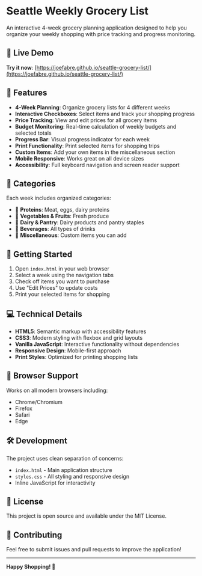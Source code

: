 # Seattle Weekly Grocery List

An interactive 4-week grocery planning application designed to help you organize your weekly shopping with price tracking and progress monitoring.

## 🚀 Live Demo

**Try it now**: [https://joefabre.github.io/seattle-grocery-list/](https://joefabre.github.io/seattle-grocery-list/)

## 🌟 Features

- **4-Week Planning**: Organize grocery lists for 4 different weeks
- **Interactive Checkboxes**: Select items and track your shopping progress
- **Price Tracking**: View and edit prices for all grocery items
- **Budget Monitoring**: Real-time calculation of weekly budgets and selected totals
- **Progress Bar**: Visual progress indicator for each week
- **Print Functionality**: Print selected items for shopping trips
- **Custom Items**: Add your own items in the miscellaneous section
- **Mobile Responsive**: Works great on all device sizes
- **Accessibility**: Full keyboard navigation and screen reader support

## 🎯 Categories

Each week includes organized categories:
- 🥩 **Proteins**: Meat, eggs, dairy proteins
- 🥬 **Vegetables & Fruits**: Fresh produce
- 🥛 **Dairy & Pantry**: Dairy products and pantry staples
- 🥤 **Beverages**: All types of drinks
- 📝 **Miscellaneous**: Custom items you can add

## 🚀 Getting Started

1. Open `index.html` in your web browser
2. Select a week using the navigation tabs
3. Check off items you want to purchase
4. Use "Edit Prices" to update costs
5. Print your selected items for shopping

## 💻 Technical Details

- **HTML5**: Semantic markup with accessibility features
- **CSS3**: Modern styling with flexbox and grid layouts
- **Vanilla JavaScript**: Interactive functionality without dependencies
- **Responsive Design**: Mobile-first approach
- **Print Styles**: Optimized for printing shopping lists

## 📱 Browser Support

Works on all modern browsers including:
- Chrome/Chromium
- Firefox
- Safari
- Edge

## 🛠️ Development

The project uses clean separation of concerns:
- `index.html` - Main application structure
- `styles.css` - All styling and responsive design
- Inline JavaScript for interactivity

## 📄 License

This project is open source and available under the MIT License.

## 🤝 Contributing

Feel free to submit issues and pull requests to improve the application!

---

**Happy Shopping! 🛒**

